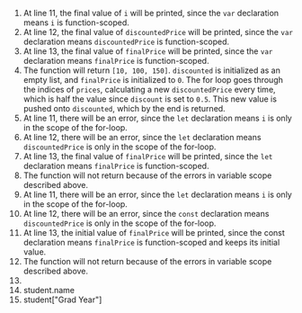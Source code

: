 <ol>
<li>At line 11, the final value of <code>i</code> will be printed, since the <code>var</code> declaration means <code>i</code> is function-scoped.</li>
<li>At line 12, the final value of <code>discountedPrice</code> will be printed, since the <code>var</code> declaration means <code>discountedPrice</code> is function-scoped.</li>
<li>At line 13, the final value of <code>finalPrice</code> will be printed, since the <code>var</code> declaration means <code>finalPrice</code> is function-scoped.</li>
<li>The function will return <code>[10, 100, 150]</code>. <code>discounted</code> is initialized as an empty list, and <code>finalPrice</code> is initialized to <code>0</code>. The for loop goes through the indices of <code>prices</code>, calculating a new <code>discountedPrice</code> every time, which is half the value since <code>discount</code> is set to <code>0.5</code>. This new value is pushed onto <code>discounted</code>, which by the end is returned.</li>
<li>At line 11, there will be an error, since the <code>let</code> declaration means <code>i</code> is only in the scope of the for-loop.</li>
<li>At line 12, there will be an error, since the <code>let</code> declaration means <code>discountedPrice</code> is only in the scope of the for-loop.</li>
<li>At line 13, the final value of <code>finalPrice</code> will be printed, since the <code>let</code> declaration means <code>finalPrice</code> is function-scoped.</li>
<li>The function will not return because of the errors in variable scope described above.</li>
<li>At line 11, there will be an error, since the <code>let</code> declaration means <code>i</code> is only in the scope of the for-loop.</li>
<li>At line 12, there will be an error, since the <code>const</code> declaration means <code>discountedPrice</code> is only in the scope of the for-loop.</li>
<li>At line 13, the initial value of <code>finalPrice</code> will be printed, since the <const>const</code> declaration means <code>finalPrice</code> is function-scoped and keeps its initial value.</li>
<li>The function will not return because of the errors in variable scope described above.</li>
<li>
    <li>student.name</li>
    <li>student["Grad Year"]</li>
</ol>